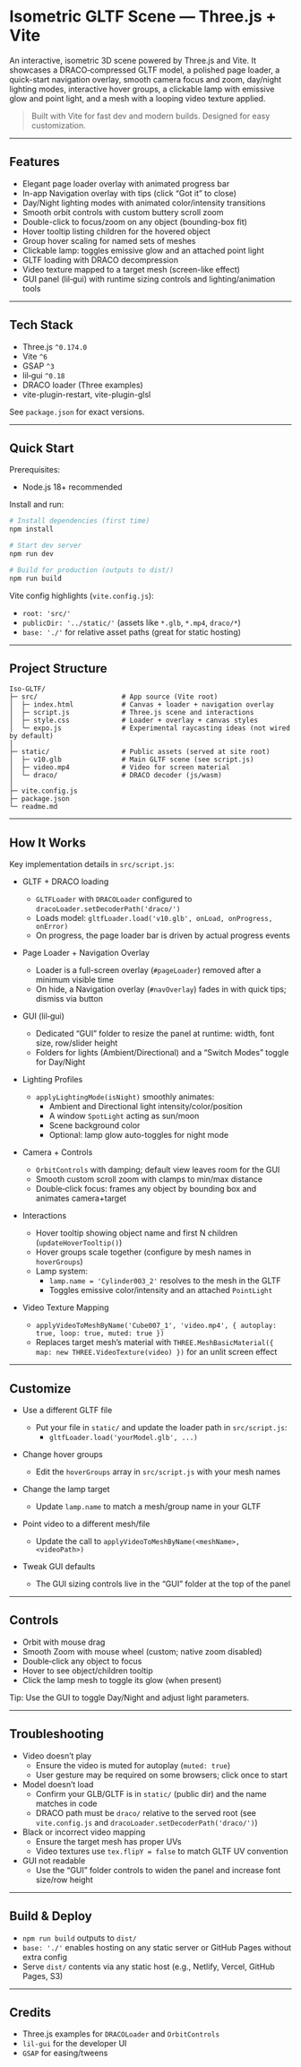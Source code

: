 # Isometric GLTF Scene — Three.js + Vite

An interactive, isometric 3D scene powered by Three.js and Vite. It showcases a DRACO‑compressed GLTF model, a polished page loader, a quick-start navigation overlay, smooth camera focus and zoom, day/night lighting modes, interactive hover groups, a clickable lamp with emissive glow and point light, and a mesh with a looping video texture applied.

> Built with Vite for fast dev and modern builds. Designed for easy customization.

---

## Features
- Elegant page loader overlay with animated progress bar
- In-app Navigation overlay with tips (click “Got it” to close)
- Day/Night lighting modes with animated color/intensity transitions
- Smooth orbit controls with custom buttery scroll zoom
- Double-click to focus/zoom on any object (bounding-box fit)
- Hover tooltip listing children for the hovered object
- Group hover scaling for named sets of meshes
- Clickable lamp: toggles emissive glow and an attached point light
- GLTF loading with DRACO decompression
- Video texture mapped to a target mesh (screen-like effect)
- GUI panel (lil‑gui) with runtime sizing controls and lighting/animation tools

---

## Tech Stack
- Three.js `^0.174.0`
- Vite `^6`
- GSAP `^3`
- lil‑gui `^0.18`
- DRACO loader (Three examples)
- vite-plugin-restart, vite-plugin-glsl

See `package.json` for exact versions.

---

## Quick Start

Prerequisites:
- Node.js 18+ recommended

Install and run:

```bash
# Install dependencies (first time)
npm install

# Start dev server
npm run dev

# Build for production (outputs to dist/)
npm run build
```

Vite config highlights (`vite.config.js`):
- `root: 'src/'`
- `publicDir: '../static/'` (assets like `*.glb`, `*.mp4`, `draco/*`)
- `base: './'` for relative asset paths (great for static hosting)

---

## Project Structure
```
Iso-GLTF/
├─ src/                     # App source (Vite root)
│  ├─ index.html            # Canvas + loader + navigation overlay
│  ├─ script.js             # Three.js scene and interactions
│  ├─ style.css             # Loader + overlay + canvas styles
│  └─ expo.js               # Experimental raycasting ideas (not wired by default)
│
├─ static/                  # Public assets (served at site root)
│  ├─ v10.glb               # Main GLTF scene (see script.js)
│  ├─ video.mp4             # Video for screen material
│  └─ draco/                # DRACO decoder (js/wasm)
│
├─ vite.config.js
├─ package.json
└─ readme.md
```

---

## How It Works

Key implementation details in `src/script.js`:

- GLTF + DRACO loading
  - `GLTFLoader` with `DRACOLoader` configured to `dracoLoader.setDecoderPath('draco/')`
  - Loads model: `gltfLoader.load('v10.glb', onLoad, onProgress, onError)`
  - On progress, the page loader bar is driven by actual progress events

- Page Loader + Navigation Overlay
  - Loader is a full-screen overlay (`#pageLoader`) removed after a minimum visible time
  - On hide, a Navigation overlay (`#navOverlay`) fades in with quick tips; dismiss via button

- GUI (lil‑gui)
  - Dedicated “GUI” folder to resize the panel at runtime: width, font size, row/slider height
  - Folders for lights (Ambient/Directional) and a “Switch Modes” toggle for Day/Night

- Lighting Profiles
  - `applyLightingMode(isNight)` smoothly animates:
    - Ambient and Directional light intensity/color/position
    - A window `SpotLight` acting as sun/moon
    - Scene background color
    - Optional: lamp glow auto-toggles for night mode

- Camera + Controls
  - `OrbitControls` with damping; default view leaves room for the GUI
  - Smooth custom scroll zoom with clamps to min/max distance
  - Double‑click focus: frames any object by bounding box and animates camera+target

- Interactions
  - Hover tooltip showing object name and first N children (`updateHoverTooltip()`)
  - Hover groups scale together (configure by mesh names in `hoverGroups`)
  - Lamp system:
    - `lamp.name = 'Cylinder003_2'` resolves to the mesh in the GLTF
    - Toggles emissive color/intensity and an attached `PointLight`

- Video Texture Mapping
  - `applyVideoToMeshByName('Cube007_1', 'video.mp4', { autoplay: true, loop: true, muted: true })`
  - Replaces target mesh’s material with `THREE.MeshBasicMaterial({ map: new THREE.VideoTexture(video) })` for an unlit screen effect

---

## Customize

- Use a different GLTF file
  - Put your file in `static/` and update the loader path in `src/script.js`:
    - `gltfLoader.load('yourModel.glb', ...)`

- Change hover groups
  - Edit the `hoverGroups` array in `src/script.js` with your mesh names

- Change the lamp target
  - Update `lamp.name` to match a mesh/group name in your GLTF

- Point video to a different mesh/file
  - Update the call to `applyVideoToMeshByName(<meshName>, <videoPath>)`

- Tweak GUI defaults
  - The GUI sizing controls live in the “GUI” folder at the top of the panel

---

## Controls
- Orbit with mouse drag
- Smooth Zoom with mouse wheel (custom; native zoom disabled)
- Double‑click any object to focus
- Hover to see object/children tooltip
- Click the lamp mesh to toggle its glow (when present)

Tip: Use the GUI to toggle Day/Night and adjust light parameters.

---

## Troubleshooting
- Video doesn’t play
  - Ensure the video is muted for autoplay (`muted: true`)
  - User gesture may be required on some browsers; click once to start
- Model doesn’t load
  - Confirm your GLB/GLTF is in `static/` (public dir) and the name matches in code
  - DRACO path must be `draco/` relative to the served root (see `vite.config.js` and `dracoLoader.setDecoderPath('draco/')`)
- Black or incorrect video mapping
  - Ensure the target mesh has proper UVs
  - Video textures use `tex.flipY = false` to match GLTF UV convention
- GUI not readable
  - Use the “GUI” folder controls to widen the panel and increase font size/row height

---

## Build & Deploy
- `npm run build` outputs to `dist/`
- `base: './'` enables hosting on any static server or GitHub Pages without extra config
- Serve `dist/` contents via any static host (e.g., Netlify, Vercel, GitHub Pages, S3)

---

## Credits
- Three.js examples for `DRACOLoader` and `OrbitControls`
- `lil‑gui` for the developer UI
- `GSAP` for easing/tweens
